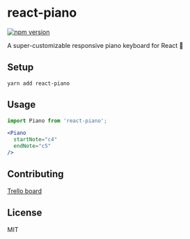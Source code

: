 # react-piano

[![npm version](https://img.shields.io/npm/v/react-piano.svg)](https://www.npmjs.com/package/react-piano)

A super-customizable responsive piano keyboard for React 🎹


## Setup

```
yarn add react-piano
```

## Usage

```jsx
import Piano from 'react-piano';

<Piano
  startNote="c4"
  endNote="c5"
/>
```

## Contributing

[Trello board](https://trello.com/b/m7xodJaN/tasks)

## License

MIT
